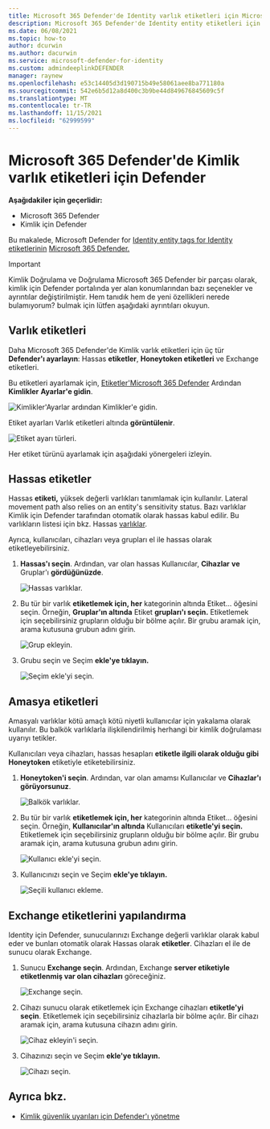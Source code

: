 ```yaml
---
title: Microsoft 365 Defender'de Identity varlık etiketleri için Microsoft Defender
description: Microsoft 365 Defender'de Identity entity etiketleri için Microsoft Defender'ı Microsoft 365 Defender
ms.date: 06/08/2021
ms.topic: how-to
author: dcurwin
ms.author: dacurwin
ms.service: microsoft-defender-for-identity
ms.custom: admindeeplinkDEFENDER
manager: raynew
ms.openlocfilehash: e53c14405d3d190715b49e58061aee8ba771180a
ms.sourcegitcommit: 542e6b5d12a8d400c3b9be44d849676845609c5f
ms.translationtype: MT
ms.contentlocale: tr-TR
ms.lasthandoff: 11/15/2021
ms.locfileid: "62999599"
---
```

# <a name="defender-for-identity-entity-tags-in-microsoft-365-defender"></a>Microsoft 365 Defender'de Kimlik varlık etiketleri için Defender

**Aşağıdakiler için geçerlidir:**

- Microsoft 365 Defender
- Kimlik için Defender

Bu makalede, Microsoft Defender for [Identity entity tags for Identity etiketlerinin](/defender-for-identity) [Microsoft 365 Defender.](/microsoft-365/security/defender/overview-security-center)

>[!IMPORTANT]
>Kimlik Doğrulama ve Doğrulama Microsoft 365 Defender bir parçası olarak, kimlik için Defender portalında yer alan konumlarından bazı seçenekler ve ayrıntılar değiştirilmiştir. Hem tanıdık hem de yeni özellikleri nerede bulamıyorum? bulmak için lütfen aşağıdaki ayrıntıları okuyun.

## <a name="entity-tags"></a>Varlık etiketleri

Daha Microsoft 365 Defender'de Kimlik varlık etiketleri için üç tür **Defender'ı ayarlayın**: Hassas **etiketler**, **Honeytoken etiketleri** ve Exchange etiketleri.

Bu etiketleri ayarlamak için, <a href="https://go.microsoft.com/fwlink/p/?linkid=2077139" target="_blank">Etiketler'Microsoft 365 Defender</a> Ardından **Kimlikler** **Ayarlar'e gidin**.

![Kimlikler'Ayarlar ardından Kimlikler'e gidin.](../../media/defender-identity/settings-identities.png)

Etiket ayarları Varlık etiketleri altında **görüntülenir**.

![Etiket ayarı türleri.](../../media/defender-identity/tag-settings.png)

Her etiket türünü ayarlamak için aşağıdaki yönergeleri izleyin.

## <a name="sensitive--tags"></a>Hassas etiketler

Hassas **etiketi,** yüksek değerli varlıkları tanımlamak için kullanılır. Lateral movement path also relies on an entity's sensitivity status. Bazı varlıklar Kimlik için Defender tarafından otomatik olarak hassas kabul edilir. Bu varlıkların listesi için bkz. Hassas [varlıklar](/defender-for-identity/manage-sensitive-honeytoken-accounts#sensitive-entities).

Ayrıca, kullanıcıları, cihazları veya grupları el ile hassas olarak etiketleyebilirsiniz.

1. **Hassas'ı seçin**. Ardından, var olan hassas Kullanıcılar, **Cihazlar** **ve** Gruplar'ı **gördüğünüzde**.

    ![Hassas varlıklar.](../../media/defender-identity/sensitive-entities.png)

1. Bu tür bir varlık **etiketlemek için, her** kategorinin altında Etiket... öğesini seçin. Örneğin, **Gruplar'ın altında** Etiket **grupları'ı seçin.** Etiketlemek için seçebilirsiniz grupların olduğu bir bölme açılır. Bir grubu aramak için, arama kutusuna grubun adını girin.

    ![Grup ekleyin.](../../media/defender-identity/add-groups.png)

1. Grubu seçin ve Seçim **ekle'ye tıklayın.**

    ![Seçim ekle'yi seçin.](../../media/defender-identity/add-selection.png)

## <a name="honeytoken-tags"></a>Amasya etiketleri

Amasyalı varlıklar kötü amaçlı kötü niyetli kullanıcılar için yakalama olarak kullanılır. Bu balkök varlıklarla ilişkilendirilmiş herhangi bir kimlik doğrulaması uyarıyı tetikler.

Kullanıcıları veya cihazları, hassas hesapları **etiketle ilgili olarak olduğu gibi Honeytoken** etiketiyle etiketebilirsiniz.

1. **Honeytoken'i seçin**. Ardından, var olan amamsı Kullanıcılar ve **Cihazlar'ı** **görüyorsunuz**.

    ![Balkök varlıklar.](../../media/defender-identity/honeytoken-entities.png)

1. Bu tür bir varlık **etiketlemek için, her** kategorinin altında Etiket... öğesini seçin. Örneğin, **Kullanıcılar'ın altında** Kullanıcıları **etiketle'yi seçin.** Etiketlemek için seçebilirsiniz grupların olduğu bir bölme açılır. Bir grubu aramak için, arama kutusuna grubun adını girin.

    ![Kullanıcı ekle'yi seçin.](../../media/defender-identity/add-users.png)

1. Kullanıcınızı seçin ve Seçim **ekle'ye tıklayın.**

    ![Seçili kullanıcı ekleme.](../../media/defender-identity/add-selected-user.png)

## <a name="exchange-server-tags"></a>Exchange etiketlerini yapılandırma

Identity için Defender, sunucularınızı Exchange değerli varlıklar olarak kabul eder ve bunları otomatik olarak Hassas olarak **etiketler**. Cihazları el ile de sunucu olarak Exchange.

1. Sunucu **Exchange seçin**. Ardından, Exchange **server etiketiyle etiketlenmiş var olan cihazları** göreceğiniz.

    ![Exchange seçin.](../../media/defender-identity/exchange-servers.png)

1. Cihazı sunucu olarak etiketlemek için Exchange cihazları **etiketle'yi seçin**.  Etiketlemek için seçebilirsiniz cihazlarla bir bölme açılır. Bir cihazı aramak için, arama kutusuna cihazın adını girin.

    ![Cihaz ekleyin'i seçin.](../../media/defender-identity/add-devices.png)

1. Cihazınızı seçin ve Seçim **ekle'ye tıklayın.**

    ![Cihazı seçin.](../../media/defender-identity/select-device.png)

## <a name="see-also"></a>Ayrıca bkz.

- [Kimlik güvenlik uyarıları için Defender'ı yönetme](manage-security-alerts.md)
